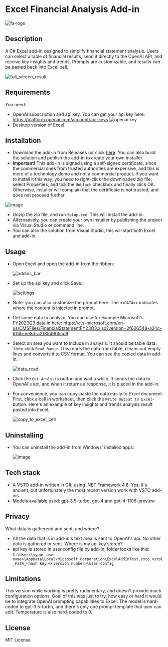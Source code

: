 # Excel Financial Analysis Add-in
![fa-logo](https://github.com/jjokela/wpf-vsto/assets/4481783/5d1c991f-2dac-4301-be1e-07ca79251626)

## Description

A C# Excel add-in designed to simplify financial statement analysis. Users can select a table of financial results, send it directly to the OpenAI API, and receive key insights and trends. Prompts are customizable, and results can be pasted back into Excel cell.

![full_screen_result](https://github.com/jjokela/wpf-vsto/assets/4481783/e6a9a283-a114-47c1-a1bc-d828cb88cbe9)

## Requirements
You need:
- OpenAI subscription and api key. You can get your api key here: https://platform.openai.com/account/api-keys
![openai key](https://github.com/jjokela/wpf-vsto/assets/4481783/d3b23ab0-d02f-4522-93b8-1fd534ddee06)
- Desktop version of Excel

## Installation
- Download the add-in from Releases (or click [here]([https://duckduckgo.com](https://github.com/jjokela/wpf-vsto/releases/download/v1.0.0.7/Application.Files.zip)). You can also build the solution and publish the add-in to create your own installer.
- **Important!** This add-in is signed using a self-signed certificate, since the commercial ones from trusted authorities are expensive, and this is more of a technology demo and not a commercial product. If you want to install it this way, you need to right-click the downloaded zip file, select Properties, and tick the `Unblock` checkbox and finally click OK. Otherwise, installer will complain that the certificate is not trusted, and does not proceed further.

![image](https://github.com/jjokela/wpf-vsto/assets/4481783/446c7491-0572-411f-a15c-d87dfd394cf9)

- Unzip the zip file, and run `Setup.exe`. This will install the add-in.
- Alternatively, you can create your own installer by publishing the project via Visual Studio or command line.
- You can also the solution from Visual Studio, this will start both Excel and add-in.


## Usage
- Open Excel and open the add-in from the ribbon:

  ![addins_bar](https://github.com/jjokela/wpf-vsto/assets/4481783/0197c911-e83c-4f85-a46a-90534a95fecb)

- Set up the api key and click Save:
  
  ![settings](https://github.com/jjokela/wpf-vsto/assets/4481783/73a42af7-eeee-4e26-bf58-aef860647426)

- Note: you can also customize the prompt here. The `<<DATA>>` indicates where the content is injected in prompt.
- Get some data to analyze. You can use for example Microsoft's FY2023Q3 data in here: https://c.s-microsoft.com/en-us/CMSFiles/FinancialStatementFY23Q3.xlsx?version=2f606548-a24c-616b-ee3d-a21854905cd9
- Select an area you want to include in analysis. It should be table data. Then click `Read Range`. This reads the data from table, cleans out empty lines and converts it to CSV format. You can see the copied data in add-in.

  ![data_read](https://github.com/jjokela/wpf-vsto/assets/4481783/61477167-87ba-4055-832f-60e5e67f8b9e)

- Click the `Get Analysis` button and wait a while. It sends the data to OpenAI's api, and when it returns a response, it is placed in the add-in.
- For convenience, you can copy-paste the data easily to Excel document. First, click a cell in worksheet, then click the `Write Output to Excel`-button. Here's an example of key insights and trends analysis result pasted into Excel.

  ![copy_to_excel_cell](https://github.com/jjokela/wpf-vsto/assets/4481783/e1d50d38-a943-409d-b4a3-a46be97d2602)

## Uninstalling
- You can uninstall the add-in from Windows' installed apps:

  ![image](https://github.com/jjokela/wpf-vsto/assets/4481783/9e180410-898e-4fd4-b00f-989f6ca763cf)


## Tech stack
- A VSTO add-in written in C#, using .NET Framework 4.8. Yes, it's ancient, but unfortunately the most recent version work with VSTO add-ins.
- Models available used: gpt-3.5-turbo, gpt-4 and gpt-4-1106-preview

## Privacy
What data is gatherend and sent, and where?
- All the data that is in add-in's text area is sent to OpenAI's api. No other data is gathered or sent.
Where is my api key stored?
- api key is stored in user.config file by add-in, folder looks like this: `C:\Users\<your user name>\AppData\Local\Microsoft_Corporation\ExcelAddInTest.vsto_vstol_Path_<hash key>\<version number>\user.config`

## Limitations
This version while working is pretty rudimentary, and doesn't provide much configuration options. Goal of this was just to try, how easy or hard it would be to integrate OpenAI prompting capabilities to Excel. The model is hard-coded to gpt-3.5-turbo, and there's only one prompt template that user can edit. Temperature is also hard-coded to 0.

## License
MIT License
